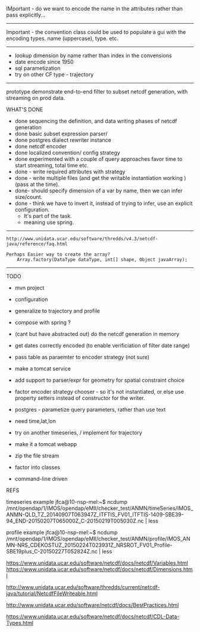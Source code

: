
IMportant
	- do we want to encode the name in the attributes rather than pass explicitly...


----
Important - the convention class could be used to populate a gui with the encoding types.
	name (uppercase), type. etc.
	
----

- lookup dimension by name rather than index in the convensions
- date encode since 1950
- sql parametization
- try on other CF type - trajectory 

----
prototype demonstrate end-to-end filter to subset netcdf generation, with streaming 
on prod data.

WHAT'S DONE
- done sequencing the definition, and data writing phases of netcdf generation 
- done basic subset expression parser/ 
- done postgres dialect rewriter instance
- done netcdf encoder
- done localized convention/ config strategy
- done experimented with a couple of query approaches favor time to start streaming, total time etc. 
- done - write required attributes with strategy
- done - write multiple files (and get the writable instantiation working ) (pass at the time). 
- done-  should specify dimension of a var by name, then we can infer size/count. 
- done - think we have to invert it, instead of trying to infer, use an explicit configuration.
	- It's part of the task.
	- meaning use spring.


-----
	http://www.unidata.ucar.edu/software/thredds/v4.3/netcdf-java/reference/faq.html

	Perhaps Easier way to create the array?  
		Array.factory(DataType dataType, int[] shape, Object javaArray);
			
---
TODO

- mvn project
- configuration
- generalize to trajectory and profile


- compose with spring ?

-  (cant but have abstracted out) do the netcdf generation in memory

- get dates correctly encoded  (to enable verificiation of filter date range)
- pass table as paraemter to encoder strategy (not sure)
- make a tomcat service

- add support to parser/expr for geometry for spatial constraint choice
- factor encoder strategy chooser - so it's not instantiated, or else use property setters instead of constructor for the writer. 
- postgres - parametize query parameters, rather than use text
- need time,lat,lon
- try on another timeseries, / implement for trajectory
- make it a tomcat webapp
- zip the file stream
- factor into classes
- command-line driven


REFS

timeseries example
jfca@10-nsp-mel:~$ ncdump  /mnt/opendap/1/IMOS/opendap/eMII/checker_test/ANMN/timeSeries/IMOS_ANMN-QLD_TZ_20140907T063947Z_ITFTIS_FV01_ITFTIS-1409-SBE39-94_END-20150207T065000Z_C-20150219T005030Z.nc | less

profile example
jfca@10-nsp-mel:~$ ncdump /mnt/opendap/1/IMOS/opendap/eMII/checker_test/ANMN/profile/IMOS_ANMN-NRS_CDEKOSTUZ_20150224T023931Z_NRSROT_FV01_Profile-SBE19plus_C-20150227T052824Z.nc  | less

https://www.unidata.ucar.edu/software/netcdf/docs/netcdf/Variables.html
https://www.unidata.ucar.edu/software/netcdf/docs/netcdf/Dimensions.html


http://www.unidata.ucar.edu/software/thredds/current/netcdf-java/tutorial/NetcdfFileWriteable.html

http://www.unidata.ucar.edu/software/netcdf/docs/BestPractices.html

https://www.unidata.ucar.edu/software/netcdf/docs/netcdf/CDL-Data-Types.html
